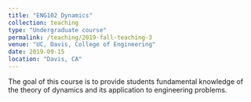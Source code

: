 ```yaml
---
title: "ENG102 Dynamics"
collection: teaching
type: "Undergraduate course"
permalink: /teaching/2019-fall-teaching-3
venue: "UC, Davis, College of Engineering"
date: 2019-09-15
location: "Davis, CA"
---
```


The goal of this course is to provide students fundamental knowledge of the theory of dynamics and its application to engineering problems. 

